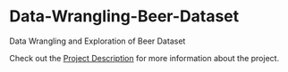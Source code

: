 # Data-Wrangling-Beer-Dataset
Data Wrangling and Exploration of Beer Dataset

Check out the [Project Description](https://github.com/AayushMandhyan/Data-Wrangling-Beer-Dataset/blob/master/Project%20Description.pdf) for more information about the project.
